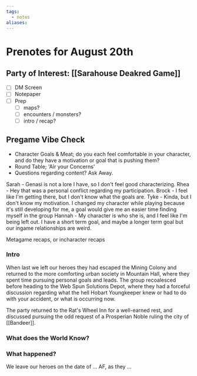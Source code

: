 ```yaml
---
tags:
  - notes
aliases:
---
```


# Prenotes for August 20th
## Party of Interest: [[Sarahouse Deakred Game]]
- [ ] DM Screen
- [ ] Notepaper
- [ ] Prep
	- [ ] maps?
	- [ ] encounters / monsters?
	- [ ] intro / recap?

## Pregame Vibe Check
- Character Goals & Meat; do you each feel comfortable in your character, and do they have a motivation or goal that is pushing them?
- Round Table; 'Air your Concerns'
- Questions regarding content? Ask Away.

Sarah - Genasi is not a lore I have, so I don't feel good characterizing.
Rhea - Hey that was a personal conflict regarding my participation.
Brock - I feel like I'm getting there, but I don't know what the goals are.
Tyke - Kinda, but I don't know my motivation. I changed my character while playing because it's still developing for me, a goal would give me an easier time finding myself in the group
Hannah - My character is who she is, and I feel like I'm being left out. I have a short term goal, and maybe a longer term goal but our ingame relationships are weird.

Metagame recaps, or incharacter recaps

### Intro

When last we left our heroes they had escaped the Mining Colony and returned to the more comforting urban society in Mountain Hall, where they spent time pursuing personal goals and leads. The group recoalesced before heading to the Web Spun Solutions Depot, where they had a forceful discussion regarding what the hell Hobart Youngkeeper knew or had to do with your accident, or what is occurring now.

The party returned to the Rat's Wheel Inn for a well-earned rest, and discussed pursuing the odd request of a Prosperian Noble ruling the city of [[Bandeer]].

### What does the World Know?


### What happened?


We leave our heroes on the date of ... AF, as they ...